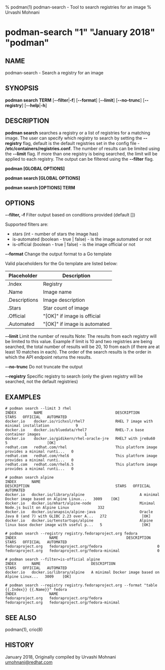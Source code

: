 % podman(1) podman-search - Tool to search registries for an image
% Urvashi Mohnani
# podman-search "1" "January 2018" "podman"

## NAME
podman\-search - Search a registry for an image

## SYNOPSIS
**podman search**
**TERM**
[**--filter**|**-f**]
[**--format**]
[**--limit**]
[**--no-trunc**]
[**--registry**]
[**--help**|**-h**]

## DESCRIPTION
**podman search** searches a registry or a list of registries for a matching image.
The user can specify which registry to search by setting the **--registry** flag, default
is the default registries set in the config file - **/etc/containers/registries.conf**.
The number of results can be limited using the **--limit** flag. If more than one registry
is being searched, the limit will be applied to each registry. The output can be filtered
using the **--filter** flag.

**podman [GLOBAL OPTIONS]**

**podman search [GLOBAL OPTIONS]**

**podman search [OPTIONS] TERM**

## OPTIONS

**--filter, -f**
Filter output based on conditions provided (default [])

Supported filters are:
- stars (int - number of stars the image has)
- is-automated (boolean - true | false) - is the image automated or not
- is-official (boolean - true | false) - is the image official or not

**--format**
Change the output format to a Go template

Valid placeholders for the Go template are listed below:

| **Placeholder** | **Description**              |
| --------------- | ---------------------------- |
| .Index          | Registry                     |
| .Name           | Image name                   |
| .Descriptions   | Image description            |
| .Stars          | Star count of image          |
| .Official       | "[OK]" if image is official  |
| .Automated      | "[OK]" if image is automated |

**--limit**
Limit the number of results
Note: The results from each registry will be limited to this value.
Example if limit is 10 and two registries are being searched, the total
number of results will be 20, 10 from each (if there are at least 10 matches in each).
The order of the search results is the order in which the API endpoint returns the results.

**--no-trunc**
Do not truncate the output

**--registry**
Specific registry to search (only the given registry will be searched, not the default registries)

## EXAMPLES

```
# podman search --limit 3 rhel
INDEX        NAME                                 DESCRIPTION                                       STARS   OFFICIAL   AUTOMATED
docker.io    docker.io/richxsl/rhel7              RHEL 7 image with minimal installation            9
docker.io    docker.io/bluedata/rhel7             RHEL-7.x base container images                    1
docker.io    docker.io/gidikern/rhel-oracle-jre   RHEL7 with jre8u60                                5                  [OK]
redhat.com   redhat.com/rhel                      This platform image provides a minimal runti...   0
redhat.com   redhat.com/rhel6                     This platform image provides a minimal runti...   0
redhat.com   redhat.com/rhel6.5                   This platform image provides a minimal runti...   0
```

```
# podman search alpine
INDEX       NAME                                             DESCRIPTION                                       STARS   OFFICIAL   AUTOMATED
docker.io   docker.io/library/alpine                         A minimal Docker image based on Alpine Linux...   3009    [OK]
docker.io   docker.io/mhart/alpine-node                      Minimal Node.js built on Alpine Linux             332
docker.io   docker.io/anapsix/alpine-java                    Oracle Java 8 (and 7) with GLIBC 2.23 over A...   272                [OK]
docker.io   docker.io/tenstartups/alpine                     Alpine linux base docker image with useful p...   5                  [OK]
```

```
# podman search --registry registry.fedoraproject.org fedora
INDEX               NAME                               DESCRIPTION   STARS   OFFICIAL   AUTOMATED
fedoraproject.org   fedoraproject.org/fedora                         0
fedoraproject.org   fedoraproject.org/fedora-minimal                 0
```

```
# podman search --filter=is-official alpine
INDEX       NAME                       DESCRIPTION                                       STARS   OFFICIAL   AUTOMATED
docker.io   docker.io/library/alpine   A minimal Docker image based on Alpine Linux...   3009    [OK]
```

```
# podman search --registry registry.fedoraproject.org --format "table {{.Index}} {{.Name}}" fedora
INDEX               NAME
fedoraproject.org   fedoraproject.org/fedora
fedoraproject.org   fedoraproject.org/fedora-minimal
```

## SEE ALSO
podman(1), crio(8)

## HISTORY
January 2018, Originally compiled by Urvashi Mohnani <umohnani@redhat.com>
